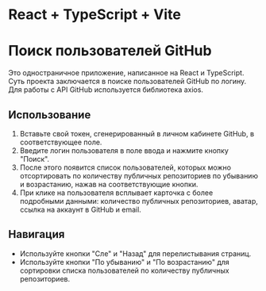 # React + TypeScript + Vite

# Поиск пользователей GitHub

Это одностраничное приложение, написанное на React и TypeScript. Суть проекта заключается в поиске пользователей GitHub по логину. Для работы с API GitHub используется библиотека axios.

## Использование

1. Вставьте свой токен, сгенерированный в личном кабинете GitHub, в соответствующее поле.
2. Введите логин пользователя в поле ввода и нажмите кнопку "Поиск".
3. После этого появится список пользователей, которых можно отсортировать по количеству публичных репозиториев по убыванию и возрастанию, нажав на соответствующие кнопки.
4. При клике на пользователя всплывает карточка с более подробными данными: количество публичных репозиториев, аватар, ссылка на аккаунт в GitHub и email.

## Навигация

- Используйте кнопки "Сле" и "Назад" для перелистывания страниц.
- Используйте кнопки "По убыванию" и "По возрастанию" для сортировки списка пользователей по количеству публичных репозиториев.

